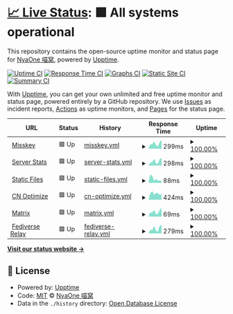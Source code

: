 # [📈 Live Status](https://status.nya.one): <!--live status--> **🟩 All systems operational**

This repository contains the open-source uptime monitor and status page for [NyaOne 喵窝](https://nya.one), powered by [Upptime](https://github.com/upptime/upptime).

[![Uptime CI](https://github.com/nyaone/status/workflows/Uptime%20CI/badge.svg)](https://github.com/nyaone/status/actions?query=workflow%3A%22Uptime+CI%22)
[![Response Time CI](https://github.com/nyaone/status/workflows/Response%20Time%20CI/badge.svg)](https://github.com/nyaone/status/actions?query=workflow%3A%22Response+Time+CI%22)
[![Graphs CI](https://github.com/nyaone/status/workflows/Graphs%20CI/badge.svg)](https://github.com/nyaone/status/actions?query=workflow%3A%22Graphs+CI%22)
[![Static Site CI](https://github.com/nyaone/status/workflows/Static%20Site%20CI/badge.svg)](https://github.com/nyaone/status/actions?query=workflow%3A%22Static+Site+CI%22)
[![Summary CI](https://github.com/nyaone/status/workflows/Summary%20CI/badge.svg)](https://github.com/nyaone/status/actions?query=workflow%3A%22Summary+CI%22)

With [Upptime](https://upptime.js.org), you can get your own unlimited and free uptime monitor and status page, powered entirely by a GitHub repository. We use [Issues](https://github.com/nyaone/status/issues) as incident reports, [Actions](https://github.com/nyaone/status/actions) as uptime monitors, and [Pages](https://status.nya.one) for the status page.

<!--start: status pages-->
<!-- This summary is generated by Upptime (https://github.com/upptime/upptime) -->
<!-- Do not edit this manually, your changes will be overwritten -->
<!-- prettier-ignore -->
| URL | Status | History | Response Time | Uptime |
| --- | ------ | ------- | ------------- | ------ |
| <img alt="" src="https://favicons.githubusercontent.com/nya.one" height="13"> [Misskey](https://nya.one) | 🟩 Up | [misskey.yml](https://github.com/nyaone/status/commits/HEAD/history/misskey.yml) | <details><summary><img alt="Response time graph" src="./graphs/misskey/response-time-week.png" height="20"> 299ms</summary><br><a href="https://status.nya.one/history/misskey"><img alt="Response time 316" src="https://img.shields.io/endpoint?url=https%3A%2F%2Fraw.githubusercontent.com%2Fnyaone%2Fstatus%2FHEAD%2Fapi%2Fmisskey%2Fresponse-time.json"></a><br><a href="https://status.nya.one/history/misskey"><img alt="24-hour response time 490" src="https://img.shields.io/endpoint?url=https%3A%2F%2Fraw.githubusercontent.com%2Fnyaone%2Fstatus%2FHEAD%2Fapi%2Fmisskey%2Fresponse-time-day.json"></a><br><a href="https://status.nya.one/history/misskey"><img alt="7-day response time 299" src="https://img.shields.io/endpoint?url=https%3A%2F%2Fraw.githubusercontent.com%2Fnyaone%2Fstatus%2FHEAD%2Fapi%2Fmisskey%2Fresponse-time-week.json"></a><br><a href="https://status.nya.one/history/misskey"><img alt="30-day response time 316" src="https://img.shields.io/endpoint?url=https%3A%2F%2Fraw.githubusercontent.com%2Fnyaone%2Fstatus%2FHEAD%2Fapi%2Fmisskey%2Fresponse-time-month.json"></a><br><a href="https://status.nya.one/history/misskey"><img alt="1-year response time 316" src="https://img.shields.io/endpoint?url=https%3A%2F%2Fraw.githubusercontent.com%2Fnyaone%2Fstatus%2FHEAD%2Fapi%2Fmisskey%2Fresponse-time-year.json"></a></details> | <details><summary><a href="https://status.nya.one/history/misskey">100.00%</a></summary><a href="https://status.nya.one/history/misskey"><img alt="All-time uptime 100.00%" src="https://img.shields.io/endpoint?url=https%3A%2F%2Fraw.githubusercontent.com%2Fnyaone%2Fstatus%2FHEAD%2Fapi%2Fmisskey%2Fuptime.json"></a><br><a href="https://status.nya.one/history/misskey"><img alt="24-hour uptime 100.00%" src="https://img.shields.io/endpoint?url=https%3A%2F%2Fraw.githubusercontent.com%2Fnyaone%2Fstatus%2FHEAD%2Fapi%2Fmisskey%2Fuptime-day.json"></a><br><a href="https://status.nya.one/history/misskey"><img alt="7-day uptime 100.00%" src="https://img.shields.io/endpoint?url=https%3A%2F%2Fraw.githubusercontent.com%2Fnyaone%2Fstatus%2FHEAD%2Fapi%2Fmisskey%2Fuptime-week.json"></a><br><a href="https://status.nya.one/history/misskey"><img alt="30-day uptime 100.00%" src="https://img.shields.io/endpoint?url=https%3A%2F%2Fraw.githubusercontent.com%2Fnyaone%2Fstatus%2FHEAD%2Fapi%2Fmisskey%2Fuptime-month.json"></a><br><a href="https://status.nya.one/history/misskey"><img alt="1-year uptime 100.00%" src="https://img.shields.io/endpoint?url=https%3A%2F%2Fraw.githubusercontent.com%2Fnyaone%2Fstatus%2FHEAD%2Fapi%2Fmisskey%2Fuptime-year.json"></a></details>
| <img alt="" src="https://favicons.githubusercontent.com/stats.nya.one" height="13"> [Server Stats](https://stats.nya.one) | 🟩 Up | [server-stats.yml](https://github.com/nyaone/status/commits/HEAD/history/server-stats.yml) | <details><summary><img alt="Response time graph" src="./graphs/server-stats/response-time-week.png" height="20"> 298ms</summary><br><a href="https://status.nya.one/history/server-stats"><img alt="Response time 312" src="https://img.shields.io/endpoint?url=https%3A%2F%2Fraw.githubusercontent.com%2Fnyaone%2Fstatus%2FHEAD%2Fapi%2Fserver-stats%2Fresponse-time.json"></a><br><a href="https://status.nya.one/history/server-stats"><img alt="24-hour response time 518" src="https://img.shields.io/endpoint?url=https%3A%2F%2Fraw.githubusercontent.com%2Fnyaone%2Fstatus%2FHEAD%2Fapi%2Fserver-stats%2Fresponse-time-day.json"></a><br><a href="https://status.nya.one/history/server-stats"><img alt="7-day response time 298" src="https://img.shields.io/endpoint?url=https%3A%2F%2Fraw.githubusercontent.com%2Fnyaone%2Fstatus%2FHEAD%2Fapi%2Fserver-stats%2Fresponse-time-week.json"></a><br><a href="https://status.nya.one/history/server-stats"><img alt="30-day response time 312" src="https://img.shields.io/endpoint?url=https%3A%2F%2Fraw.githubusercontent.com%2Fnyaone%2Fstatus%2FHEAD%2Fapi%2Fserver-stats%2Fresponse-time-month.json"></a><br><a href="https://status.nya.one/history/server-stats"><img alt="1-year response time 312" src="https://img.shields.io/endpoint?url=https%3A%2F%2Fraw.githubusercontent.com%2Fnyaone%2Fstatus%2FHEAD%2Fapi%2Fserver-stats%2Fresponse-time-year.json"></a></details> | <details><summary><a href="https://status.nya.one/history/server-stats">100.00%</a></summary><a href="https://status.nya.one/history/server-stats"><img alt="All-time uptime 100.00%" src="https://img.shields.io/endpoint?url=https%3A%2F%2Fraw.githubusercontent.com%2Fnyaone%2Fstatus%2FHEAD%2Fapi%2Fserver-stats%2Fuptime.json"></a><br><a href="https://status.nya.one/history/server-stats"><img alt="24-hour uptime 100.00%" src="https://img.shields.io/endpoint?url=https%3A%2F%2Fraw.githubusercontent.com%2Fnyaone%2Fstatus%2FHEAD%2Fapi%2Fserver-stats%2Fuptime-day.json"></a><br><a href="https://status.nya.one/history/server-stats"><img alt="7-day uptime 100.00%" src="https://img.shields.io/endpoint?url=https%3A%2F%2Fraw.githubusercontent.com%2Fnyaone%2Fstatus%2FHEAD%2Fapi%2Fserver-stats%2Fuptime-week.json"></a><br><a href="https://status.nya.one/history/server-stats"><img alt="30-day uptime 100.00%" src="https://img.shields.io/endpoint?url=https%3A%2F%2Fraw.githubusercontent.com%2Fnyaone%2Fstatus%2FHEAD%2Fapi%2Fserver-stats%2Fuptime-month.json"></a><br><a href="https://status.nya.one/history/server-stats"><img alt="1-year uptime 100.00%" src="https://img.shields.io/endpoint?url=https%3A%2F%2Fraw.githubusercontent.com%2Fnyaone%2Fstatus%2FHEAD%2Fapi%2Fserver-stats%2Fuptime-year.json"></a></details>
| <img alt="" src="https://favicons.githubusercontent.com/file.nya.one" height="13"> [Static Files](https://file.nya.one/files/b116f00c-107e-4929-8b39-3fc2e9b8e5a2) | 🟩 Up | [static-files.yml](https://github.com/nyaone/status/commits/HEAD/history/static-files.yml) | <details><summary><img alt="Response time graph" src="./graphs/static-files/response-time-week.png" height="20"> 88ms</summary><br><a href="https://status.nya.one/history/static-files"><img alt="Response time 114" src="https://img.shields.io/endpoint?url=https%3A%2F%2Fraw.githubusercontent.com%2Fnyaone%2Fstatus%2FHEAD%2Fapi%2Fstatic-files%2Fresponse-time.json"></a><br><a href="https://status.nya.one/history/static-files"><img alt="24-hour response time 50" src="https://img.shields.io/endpoint?url=https%3A%2F%2Fraw.githubusercontent.com%2Fnyaone%2Fstatus%2FHEAD%2Fapi%2Fstatic-files%2Fresponse-time-day.json"></a><br><a href="https://status.nya.one/history/static-files"><img alt="7-day response time 88" src="https://img.shields.io/endpoint?url=https%3A%2F%2Fraw.githubusercontent.com%2Fnyaone%2Fstatus%2FHEAD%2Fapi%2Fstatic-files%2Fresponse-time-week.json"></a><br><a href="https://status.nya.one/history/static-files"><img alt="30-day response time 114" src="https://img.shields.io/endpoint?url=https%3A%2F%2Fraw.githubusercontent.com%2Fnyaone%2Fstatus%2FHEAD%2Fapi%2Fstatic-files%2Fresponse-time-month.json"></a><br><a href="https://status.nya.one/history/static-files"><img alt="1-year response time 114" src="https://img.shields.io/endpoint?url=https%3A%2F%2Fraw.githubusercontent.com%2Fnyaone%2Fstatus%2FHEAD%2Fapi%2Fstatic-files%2Fresponse-time-year.json"></a></details> | <details><summary><a href="https://status.nya.one/history/static-files">100.00%</a></summary><a href="https://status.nya.one/history/static-files"><img alt="All-time uptime 100.00%" src="https://img.shields.io/endpoint?url=https%3A%2F%2Fraw.githubusercontent.com%2Fnyaone%2Fstatus%2FHEAD%2Fapi%2Fstatic-files%2Fuptime.json"></a><br><a href="https://status.nya.one/history/static-files"><img alt="24-hour uptime 100.00%" src="https://img.shields.io/endpoint?url=https%3A%2F%2Fraw.githubusercontent.com%2Fnyaone%2Fstatus%2FHEAD%2Fapi%2Fstatic-files%2Fuptime-day.json"></a><br><a href="https://status.nya.one/history/static-files"><img alt="7-day uptime 100.00%" src="https://img.shields.io/endpoint?url=https%3A%2F%2Fraw.githubusercontent.com%2Fnyaone%2Fstatus%2FHEAD%2Fapi%2Fstatic-files%2Fuptime-week.json"></a><br><a href="https://status.nya.one/history/static-files"><img alt="30-day uptime 100.00%" src="https://img.shields.io/endpoint?url=https%3A%2F%2Fraw.githubusercontent.com%2Fnyaone%2Fstatus%2FHEAD%2Fapi%2Fstatic-files%2Fuptime-month.json"></a><br><a href="https://status.nya.one/history/static-files"><img alt="1-year uptime 100.00%" src="https://img.shields.io/endpoint?url=https%3A%2F%2Fraw.githubusercontent.com%2Fnyaone%2Fstatus%2FHEAD%2Fapi%2Fstatic-files%2Fuptime-year.json"></a></details>
| <img alt="" src="https://favicons.githubusercontent.com/m.nya.one" height="13"> [CN Optimize](https://m.nya.one) | 🟩 Up | [cn-optimize.yml](https://github.com/nyaone/status/commits/HEAD/history/cn-optimize.yml) | <details><summary><img alt="Response time graph" src="./graphs/cn-optimize/response-time-week.png" height="20"> 424ms</summary><br><a href="https://status.nya.one/history/cn-optimize"><img alt="Response time 411" src="https://img.shields.io/endpoint?url=https%3A%2F%2Fraw.githubusercontent.com%2Fnyaone%2Fstatus%2FHEAD%2Fapi%2Fcn-optimize%2Fresponse-time.json"></a><br><a href="https://status.nya.one/history/cn-optimize"><img alt="24-hour response time 386" src="https://img.shields.io/endpoint?url=https%3A%2F%2Fraw.githubusercontent.com%2Fnyaone%2Fstatus%2FHEAD%2Fapi%2Fcn-optimize%2Fresponse-time-day.json"></a><br><a href="https://status.nya.one/history/cn-optimize"><img alt="7-day response time 424" src="https://img.shields.io/endpoint?url=https%3A%2F%2Fraw.githubusercontent.com%2Fnyaone%2Fstatus%2FHEAD%2Fapi%2Fcn-optimize%2Fresponse-time-week.json"></a><br><a href="https://status.nya.one/history/cn-optimize"><img alt="30-day response time 411" src="https://img.shields.io/endpoint?url=https%3A%2F%2Fraw.githubusercontent.com%2Fnyaone%2Fstatus%2FHEAD%2Fapi%2Fcn-optimize%2Fresponse-time-month.json"></a><br><a href="https://status.nya.one/history/cn-optimize"><img alt="1-year response time 411" src="https://img.shields.io/endpoint?url=https%3A%2F%2Fraw.githubusercontent.com%2Fnyaone%2Fstatus%2FHEAD%2Fapi%2Fcn-optimize%2Fresponse-time-year.json"></a></details> | <details><summary><a href="https://status.nya.one/history/cn-optimize">100.00%</a></summary><a href="https://status.nya.one/history/cn-optimize"><img alt="All-time uptime 100.00%" src="https://img.shields.io/endpoint?url=https%3A%2F%2Fraw.githubusercontent.com%2Fnyaone%2Fstatus%2FHEAD%2Fapi%2Fcn-optimize%2Fuptime.json"></a><br><a href="https://status.nya.one/history/cn-optimize"><img alt="24-hour uptime 100.00%" src="https://img.shields.io/endpoint?url=https%3A%2F%2Fraw.githubusercontent.com%2Fnyaone%2Fstatus%2FHEAD%2Fapi%2Fcn-optimize%2Fuptime-day.json"></a><br><a href="https://status.nya.one/history/cn-optimize"><img alt="7-day uptime 100.00%" src="https://img.shields.io/endpoint?url=https%3A%2F%2Fraw.githubusercontent.com%2Fnyaone%2Fstatus%2FHEAD%2Fapi%2Fcn-optimize%2Fuptime-week.json"></a><br><a href="https://status.nya.one/history/cn-optimize"><img alt="30-day uptime 100.00%" src="https://img.shields.io/endpoint?url=https%3A%2F%2Fraw.githubusercontent.com%2Fnyaone%2Fstatus%2FHEAD%2Fapi%2Fcn-optimize%2Fuptime-month.json"></a><br><a href="https://status.nya.one/history/cn-optimize"><img alt="1-year uptime 100.00%" src="https://img.shields.io/endpoint?url=https%3A%2F%2Fraw.githubusercontent.com%2Fnyaone%2Fstatus%2FHEAD%2Fapi%2Fcn-optimize%2Fuptime-year.json"></a></details>
| <img alt="" src="https://favicons.githubusercontent.com/nya.one" height="13"> [Matrix](https://nya.one/_matrix/client/versions) | 🟩 Up | [matrix.yml](https://github.com/nyaone/status/commits/HEAD/history/matrix.yml) | <details><summary><img alt="Response time graph" src="./graphs/matrix/response-time-week.png" height="20"> 69ms</summary><br><a href="https://status.nya.one/history/matrix"><img alt="Response time 67" src="https://img.shields.io/endpoint?url=https%3A%2F%2Fraw.githubusercontent.com%2Fnyaone%2Fstatus%2FHEAD%2Fapi%2Fmatrix%2Fresponse-time.json"></a><br><a href="https://status.nya.one/history/matrix"><img alt="24-hour response time 120" src="https://img.shields.io/endpoint?url=https%3A%2F%2Fraw.githubusercontent.com%2Fnyaone%2Fstatus%2FHEAD%2Fapi%2Fmatrix%2Fresponse-time-day.json"></a><br><a href="https://status.nya.one/history/matrix"><img alt="7-day response time 69" src="https://img.shields.io/endpoint?url=https%3A%2F%2Fraw.githubusercontent.com%2Fnyaone%2Fstatus%2FHEAD%2Fapi%2Fmatrix%2Fresponse-time-week.json"></a><br><a href="https://status.nya.one/history/matrix"><img alt="30-day response time 67" src="https://img.shields.io/endpoint?url=https%3A%2F%2Fraw.githubusercontent.com%2Fnyaone%2Fstatus%2FHEAD%2Fapi%2Fmatrix%2Fresponse-time-month.json"></a><br><a href="https://status.nya.one/history/matrix"><img alt="1-year response time 67" src="https://img.shields.io/endpoint?url=https%3A%2F%2Fraw.githubusercontent.com%2Fnyaone%2Fstatus%2FHEAD%2Fapi%2Fmatrix%2Fresponse-time-year.json"></a></details> | <details><summary><a href="https://status.nya.one/history/matrix">100.00%</a></summary><a href="https://status.nya.one/history/matrix"><img alt="All-time uptime 100.00%" src="https://img.shields.io/endpoint?url=https%3A%2F%2Fraw.githubusercontent.com%2Fnyaone%2Fstatus%2FHEAD%2Fapi%2Fmatrix%2Fuptime.json"></a><br><a href="https://status.nya.one/history/matrix"><img alt="24-hour uptime 100.00%" src="https://img.shields.io/endpoint?url=https%3A%2F%2Fraw.githubusercontent.com%2Fnyaone%2Fstatus%2FHEAD%2Fapi%2Fmatrix%2Fuptime-day.json"></a><br><a href="https://status.nya.one/history/matrix"><img alt="7-day uptime 100.00%" src="https://img.shields.io/endpoint?url=https%3A%2F%2Fraw.githubusercontent.com%2Fnyaone%2Fstatus%2FHEAD%2Fapi%2Fmatrix%2Fuptime-week.json"></a><br><a href="https://status.nya.one/history/matrix"><img alt="30-day uptime 100.00%" src="https://img.shields.io/endpoint?url=https%3A%2F%2Fraw.githubusercontent.com%2Fnyaone%2Fstatus%2FHEAD%2Fapi%2Fmatrix%2Fuptime-month.json"></a><br><a href="https://status.nya.one/history/matrix"><img alt="1-year uptime 100.00%" src="https://img.shields.io/endpoint?url=https%3A%2F%2Fraw.githubusercontent.com%2Fnyaone%2Fstatus%2FHEAD%2Fapi%2Fmatrix%2Fuptime-year.json"></a></details>
| <img alt="" src="https://favicons.githubusercontent.com/relay.nya.one" height="13"> [Fediverse Relay](https://relay.nya.one/stats) | 🟩 Up | [fediverse-relay.yml](https://github.com/nyaone/status/commits/HEAD/history/fediverse-relay.yml) | <details><summary><img alt="Response time graph" src="./graphs/fediverse-relay/response-time-week.png" height="20"> 279ms</summary><br><a href="https://status.nya.one/history/fediverse-relay"><img alt="Response time 292" src="https://img.shields.io/endpoint?url=https%3A%2F%2Fraw.githubusercontent.com%2Fnyaone%2Fstatus%2FHEAD%2Fapi%2Ffediverse-relay%2Fresponse-time.json"></a><br><a href="https://status.nya.one/history/fediverse-relay"><img alt="24-hour response time 479" src="https://img.shields.io/endpoint?url=https%3A%2F%2Fraw.githubusercontent.com%2Fnyaone%2Fstatus%2FHEAD%2Fapi%2Ffediverse-relay%2Fresponse-time-day.json"></a><br><a href="https://status.nya.one/history/fediverse-relay"><img alt="7-day response time 279" src="https://img.shields.io/endpoint?url=https%3A%2F%2Fraw.githubusercontent.com%2Fnyaone%2Fstatus%2FHEAD%2Fapi%2Ffediverse-relay%2Fresponse-time-week.json"></a><br><a href="https://status.nya.one/history/fediverse-relay"><img alt="30-day response time 292" src="https://img.shields.io/endpoint?url=https%3A%2F%2Fraw.githubusercontent.com%2Fnyaone%2Fstatus%2FHEAD%2Fapi%2Ffediverse-relay%2Fresponse-time-month.json"></a><br><a href="https://status.nya.one/history/fediverse-relay"><img alt="1-year response time 292" src="https://img.shields.io/endpoint?url=https%3A%2F%2Fraw.githubusercontent.com%2Fnyaone%2Fstatus%2FHEAD%2Fapi%2Ffediverse-relay%2Fresponse-time-year.json"></a></details> | <details><summary><a href="https://status.nya.one/history/fediverse-relay">100.00%</a></summary><a href="https://status.nya.one/history/fediverse-relay"><img alt="All-time uptime 100.00%" src="https://img.shields.io/endpoint?url=https%3A%2F%2Fraw.githubusercontent.com%2Fnyaone%2Fstatus%2FHEAD%2Fapi%2Ffediverse-relay%2Fuptime.json"></a><br><a href="https://status.nya.one/history/fediverse-relay"><img alt="24-hour uptime 100.00%" src="https://img.shields.io/endpoint?url=https%3A%2F%2Fraw.githubusercontent.com%2Fnyaone%2Fstatus%2FHEAD%2Fapi%2Ffediverse-relay%2Fuptime-day.json"></a><br><a href="https://status.nya.one/history/fediverse-relay"><img alt="7-day uptime 100.00%" src="https://img.shields.io/endpoint?url=https%3A%2F%2Fraw.githubusercontent.com%2Fnyaone%2Fstatus%2FHEAD%2Fapi%2Ffediverse-relay%2Fuptime-week.json"></a><br><a href="https://status.nya.one/history/fediverse-relay"><img alt="30-day uptime 100.00%" src="https://img.shields.io/endpoint?url=https%3A%2F%2Fraw.githubusercontent.com%2Fnyaone%2Fstatus%2FHEAD%2Fapi%2Ffediverse-relay%2Fuptime-month.json"></a><br><a href="https://status.nya.one/history/fediverse-relay"><img alt="1-year uptime 100.00%" src="https://img.shields.io/endpoint?url=https%3A%2F%2Fraw.githubusercontent.com%2Fnyaone%2Fstatus%2FHEAD%2Fapi%2Ffediverse-relay%2Fuptime-year.json"></a></details>

<!--end: status pages-->

[**Visit our status website →**](https://status.nya.one)

## 📄 License

- Powered by: [Upptime](https://github.com/upptime/upptime)
- Code: [MIT](./LICENSE) © [NyaOne 喵窝](https://nya.one)
- Data in the `./history` directory: [Open Database License](https://opendatacommons.org/licenses/odbl/1-0/)
